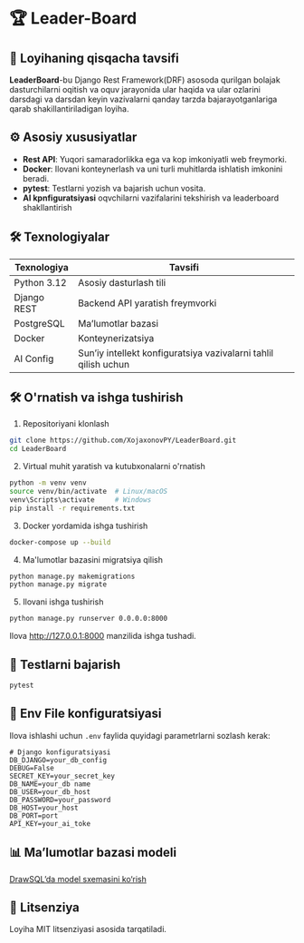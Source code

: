 # 🏆 Leader-Board

## 📌 Loyihaning qisqacha tavsifi
**LeaderBoard**-bu Django Rest Framework(DRF) asosoda qurilgan bolajak dasturchilarni oqitish va oquv jarayonida
ular haqida va ular ozlarini darsdagi va darsdan keyin vazivalarni qanday tarzda bajarayotganlariga qarab 
shakillantiriladigan loyiha.


## ⚙️ Asosiy xususiyatlar

- **Rest API**: Yuqori samaradorlikka ega va kop imkoniyatli web freymorki.
- **Docker**: Ilovani konteynerlash va uni turli muhitlarda ishlatish imkonini beradi.
- **pytest**: Testlarni yozish va bajarish uchun vosita.
- **AI kpnfiguratsiyasi** oqvchilarni vazifalarini tekshirish va leaderboard shakllantirish


## 🛠 Texnologiyalar

| Texnologiya      | Tavsifi                                                         |
|------------------|-----------------------------------------------------------------|
| Python 3.12      | Asosiy dasturlash tili                                          |
| Django REST      | Backend API yaratish freymvorki                                 |
| PostgreSQL       | Ma’lumotlar bazasi                                              |
| Docker           | Konteynerizatsiya                                               |
| AI Config        | Sun’iy intellekt konfiguratsiya vazivalarni tahlil qilish uchun |

## 🛠️ O'rnatish va ishga tushirish

1. Repositoriyani klonlash

```bash
git clone https://github.com/XojaxonovPY/LeaderBoard.git
cd LeaderBoard
```

2. Virtual muhit yaratish va kutubxonalarni o'rnatish

```bash
python -m venv venv
source venv/bin/activate  # Linux/macOS
venv\Scripts\activate     # Windows
pip install -r requirements.txt
```

3. Docker yordamida ishga tushirish

```bash
docker-compose up --build
```

4. Ma'lumotlar bazasini migratsiya qilish

```bash
python manage.py makemigrations
python manage.py migrate
```

5. Ilovani ishga tushirish

```bash
python manage.py runserver 0.0.0.0:8000
```

Ilova http://127.0.0.1:8000 manzilida ishga tushadi.

## 🧪 Testlarni bajarish

```bash
pytest
```

## 🔧 Env File konfiguratsiyasi

Ilova ishlashi uchun `.env` faylida quyidagi parametrlarni sozlash kerak:

```env
# Django konfiguratsiyasi
DB_DJANGO=your_db_config
DEBUG=False
SECRET_KEY=your_secret_key
DB_NAME=your_db name
DB_USER=your_db_host
DB_PASSWORD=your_password
DB_HOST=your_host
DB_PORT=port
API_KEY=your_ai_toke
```

## 📊 Ma’lumotlar bazasi modeli

[DrawSQL’da model sxemasini ko‘rish](https://drawsql.app/teams/gayrat-1/diagrams/leadrboard)

## 📄 Litsenziya

Loyiha MIT litsenziyasi asosida tarqatiladi.
